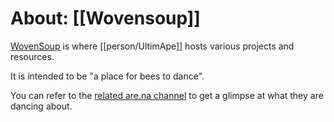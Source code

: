 # About: [[Wovensoup]]

[WovenSoup](https://wovensoup.com/) is where [[person/UltimApe]] hosts various projects and resources.

It is intended to be "a place for bees to dance".

You can refer to the [related are.na channel](https://www.are.na/ultimape/wovensoup) to get a glimpse at what they are dancing about.